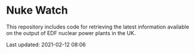 # Nuke Watch

This repository includes code for retrieving the latest information available on the output of EDF nuclear power plants in the UK.

Last updated: 2021-02-12 08:06
